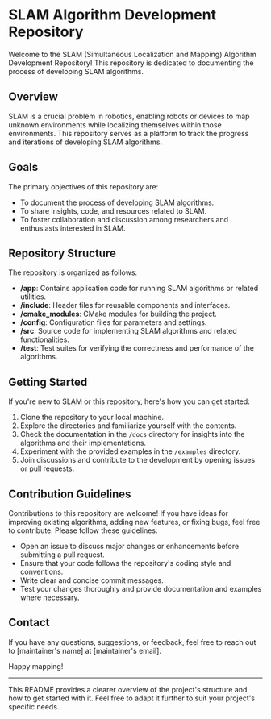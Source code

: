 # SLAM Algorithm Development Repository

Welcome to the SLAM (Simultaneous Localization and Mapping) Algorithm Development Repository! This repository is dedicated to documenting the process of developing SLAM algorithms.

## Overview

SLAM is a crucial problem in robotics, enabling robots or devices to map unknown environments while localizing themselves within those environments. This repository serves as a platform to track the progress and iterations of developing SLAM algorithms.

## Goals

The primary objectives of this repository are:

- To document the process of developing SLAM algorithms.
- To share insights, code, and resources related to SLAM.
- To foster collaboration and discussion among researchers and enthusiasts interested in SLAM.

## Repository Structure

The repository is organized as follows:

- **/app**: Contains application code for running SLAM algorithms or related utilities.
- **/include**: Header files for reusable components and interfaces.
- **/cmake_modules**: CMake modules for building the project.
- **/config**: Configuration files for parameters and settings.
- **/src**: Source code for implementing SLAM algorithms and related functionalities.
- **/test**: Test suites for verifying the correctness and performance of the algorithms.

## Getting Started

If you're new to SLAM or this repository, here's how you can get started:

1. Clone the repository to your local machine.
2. Explore the directories and familiarize yourself with the contents.
3. Check the documentation in the `/docs` directory for insights into the algorithms and their implementations.
4. Experiment with the provided examples in the `/examples` directory.
5. Join discussions and contribute to the development by opening issues or pull requests.

## Contribution Guidelines

Contributions to this repository are welcome! If you have ideas for improving existing algorithms, adding new features, or fixing bugs, feel free to contribute. Please follow these guidelines:

- Open an issue to discuss major changes or enhancements before submitting a pull request.
- Ensure that your code follows the repository's coding style and conventions.
- Write clear and concise commit messages.
- Test your changes thoroughly and provide documentation and examples where necessary.

## Contact

If you have any questions, suggestions, or feedback, feel free to reach out to [maintainer's name] at [maintainer's email].

Happy mapping!

---

This README provides a clearer overview of the project's structure and how to get started with it. Feel free to adapt it further to suit your project's specific needs.